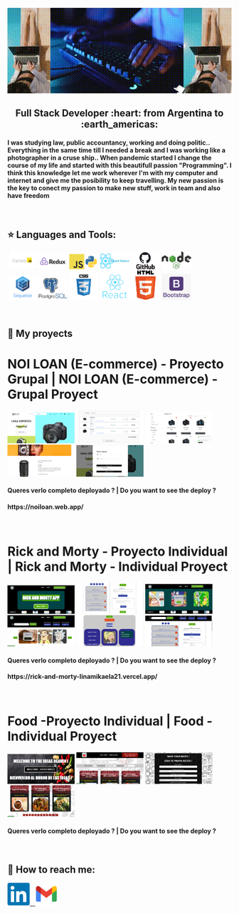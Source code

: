 ![](https://github.com/linamikaela21/linamikaela21/blob/main/images/portada.gif)

<h2 align="center">
Full Stack Developer :heart: from Argentina to :earth_americas:
</h2>

<h4>I was studying law, public accountancy, working and doing politic.. Everything in the same time till I needed a break and I
was working like a photographer in a cruse ship.. When pandemic started I change  the course of my life and started with this beautifull passion "Programming". I think this knowledge let me work wherever I'm with my computer and internet and give me the posibility to keep travelling. My new passion is the key to conect my passion to make new stuff, work in team and also have freedom </h4>

&nbsp;&nbsp;

## :star: Languages and Tools:

<p>
  <code><img width="13%" src="https://github.com/linamikaela21/linamikaela21/blob/main/images/Technologies/express.jpeg"></code>
  <code><img width="13%" src="https://github.com/linamikaela21/linamikaela21/blob/main/images/Technologies/redux.png"></code>
  <code><img width="13%" src="https://github.com/linamikaela21/linamikaela21/blob/main/images/Technologies/javascript.png"></code>
  <code><img width="13%" src="https://github.com/linamikaela21/linamikaela21/blob/main/images/Technologies/reactNative.png"></code>
  <code><img width="13%" src="https://github.com/linamikaela21/linamikaela21/blob/main/images/Technologies/github.jpg"></code>
  <code><img width="13%" src="https://github.com/linamikaela21/linamikaela21/blob/main/images/Technologies/nodejs.png"></code>

  <br />
  <code><img width="13%" src="https://github.com/linamikaela21/linamikaela21/blob/main/images/Technologies/sequelize.png"></code>
  <code><img width="13%" src="https://github.com/linamikaela21/linamikaela21/blob/main/images/Technologies/postgresql.png"></code>
  <code><img width="13%" src="https://github.com/linamikaela21/linamikaela21/blob/main/images/Technologies/css.png"></code>
  <code><img width="13%"  src="https://github.com/linamikaela21/linamikaela21/blob/main/images/Technologies/react.png"></code>
  <code><img width="13%" src="https://github.com/linamikaela21/linamikaela21/blob/main/images/Technologies/html.png"></code>
  <code><img width="13%" src="https://github.com/linamikaela21/linamikaela21/blob/main/images/Technologies/bootstrap.png"></code>
  <br />
</p>
&nbsp;

## :pushpin: My proyects
  <h1>NOI LOAN (E-commerce) - Proyecto Grupal | NOI LOAN (E-commerce) - Grupal Proyect</h1>
  <code><img width="30%" src="https://github.com/linamikaela21/linamikaela21/blob/main/images/Photo-Ecommerce-Proyect/PG_1.png"></code>
  <code><img width="30%" src="https://github.com/linamikaela21/linamikaela21/blob/main/images/Photo-Ecommerce-Proyect/PG_2.png"></code>
  <code><img width="30%" src="https://github.com/linamikaela21/linamikaela21/blob/main/images/Photo-Ecommerce-Proyect/PG_3.png"></code>
  <code><img width="30%" src="https://github.com/linamikaela21/linamikaela21/blob/main/images/Photo-Ecommerce-Proyect/PG_4.png"></code>
  <code><img width="30%" src="https://github.com/linamikaela21/linamikaela21/blob/main/images/Photo-Ecommerce-Proyect/PG_5.png"></code>

  <h4>Queres verlo completo deployado ? | Do you want to see the deploy ? </h4> 
  <h4><link>https://noiloan.web.app/</link></h4> 
  <br />

  <h1>Rick and Morty - Proyecto Individual | Rick and Morty - Individual Proyect</h1>
  <code><img width="30%" src="https://github.com/linamikaela21/linamikaela21/blob/main/images/RickandMorty-Proyect/R&M_1.jpeg"></code>
  <code><img width="30%" src="https://github.com/linamikaela21/linamikaela21/blob/main/images/RickandMorty-Proyect/R&M_2.jpeg"></code>
  <code><img width="30%" src="https://github.com/linamikaela21/linamikaela21/blob/main/images/RickandMorty-Proyect/R&M_3.jpeg"></code>
  <code><img width="30%" src="https://github.com/linamikaela21/linamikaela21/blob/main/images/RickandMorty-Proyect/R&M_4.jpeg"></code>
  <code><img width="30%" src="https://github.com/linamikaela21/linamikaela21/blob/main/images/RickandMorty-Proyect/R&M_5.jpeg"></code>
  <code><img width="30%" src="https://github.com/linamikaela21/linamikaela21/blob/main/images/RickandMorty-Proyect/R&M_6.jpeg"></code>
        
  <h4>Queres verlo completo deployado ? | Do you want to see the deploy ? </h4> 
  <h4><link>https://rick-and-morty-linamikaela21.vercel.app/</link></h4> 
  <br />

<h1>Food -Proyecto Individual | Food - Individual Proyect</h1>
  <code><img width="30%" src="https://github.com/linamikaela21/linamikaela21/blob/main/images/Food-Proyect/PI_1.png"></code>
  <code><img width="30%" src="https://github.com/linamikaela21/linamikaela21/blob/main/images/Food-Proyect/PI_2.png"></code>
  <code><img width="30%" src="https://github.com/linamikaela21/linamikaela21/blob/main/images/Food-Proyect/PI_3.png"></code>
  <code><img width="30%" src="https://github.com/linamikaela21/linamikaela21/blob/main/images/Food-Proyect/PI_4.png"></code>

  <h4>Queres verlo completo deployado ? | Do you want to see the deploy ? </h4> 
  <h4><link></link></h4> 
  <br />

## :paperclip: How to reach me:

<span >
<a href="https://www.linkedin.com/in/lina-mikaela-gutierrez-arribas/" ><img width="10%" src="https://github.com/linamikaela21/linamikaela21/blob/main/images/linkedin.png"> &nbsp;
<a href="mailto:mikaelagutierrezarribas@gmail.com" ><img width="10%" src="https://github.com/linamikaela21/linamikaela21/blob/main/images/gmail.png">
</span>
